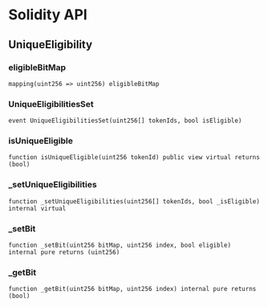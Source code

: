 # Solidity API

## UniqueEligibility

### eligibleBitMap

```solidity
mapping(uint256 => uint256) eligibleBitMap
```

### UniqueEligibilitiesSet

```solidity
event UniqueEligibilitiesSet(uint256[] tokenIds, bool isEligible)
```

### isUniqueEligible

```solidity
function isUniqueEligible(uint256 tokenId) public view virtual returns (bool)
```

### _setUniqueEligibilities

```solidity
function _setUniqueEligibilities(uint256[] tokenIds, bool _isEligible) internal virtual
```

### _setBit

```solidity
function _setBit(uint256 bitMap, uint256 index, bool eligible) internal pure returns (uint256)
```

### _getBit

```solidity
function _getBit(uint256 bitMap, uint256 index) internal pure returns (bool)
```

